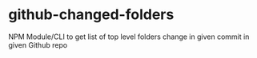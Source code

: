 # github-changed-folders
NPM Module/CLI to get list of top level folders change in given commit in given Github repo
